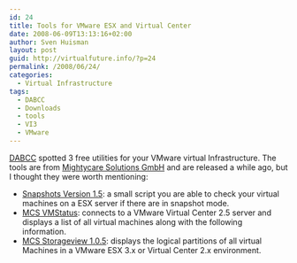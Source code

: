 ```yaml
---
id: 24
title: Tools for VMware ESX and Virtual Center
date: 2008-06-09T13:13:16+02:00
author: Sven Huisman
layout: post
guid: http://virtualfuture.info/?p=24
permalink: /2008/06/24/
categories:
  - Virtual Infrastructure
tags:
  - DABCC
  - Downloads
  - tools
  - VI3
  - VMware
---
```

<a title="DABCC" href="http://www.dabcc.com" target="_blank">DABCC</a> spotted 3 free utilities for your VMware virtual Infrastructure. The tools are from <a title="Mightycare" href="http://www.mightycare.de/" target="_blank">Mightycare Solutions GmbH</a> and are released a while ago, but I thought they were worth mentioning:

  * <a title="Snapshots" href="http://www.dabcc.com/downloadfile.aspx?id=570" target="_blank">Snapshots Version 1.5</a>: a small script you are able to check your virtual machines on a ESX server if there are in snapshot mode. 
  * <a title="MCS VMStatus" href="http://www.dabcc.com/downloadfile.aspx?id=571" target="_blank">MCS VMStatus</a>: connects to a VMware Virtual Center 2.5 server and displays a list of all virtual machines along with the following information. 
  * <a title="MCS Storageview" href="http://www.dabcc.com/downloadfile.aspx?id=572" target="_blank">MCS Storageview 1.0.5</a>: displays the logical partitions of all virtual Machines in a VMware ESX 3.x or Virtual Center 2.x environment.